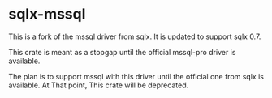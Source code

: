 # sqlx-mssql

This is a fork of the mssql driver from sqlx. 
It is updated to support sqlx 0.7. 

This crate is meant as a stopgap until the official mssql-pro driver is available.

The plan is to support mssql with this driver until the official one from sqlx is available.
At That point, This crate will be deprecated. 

